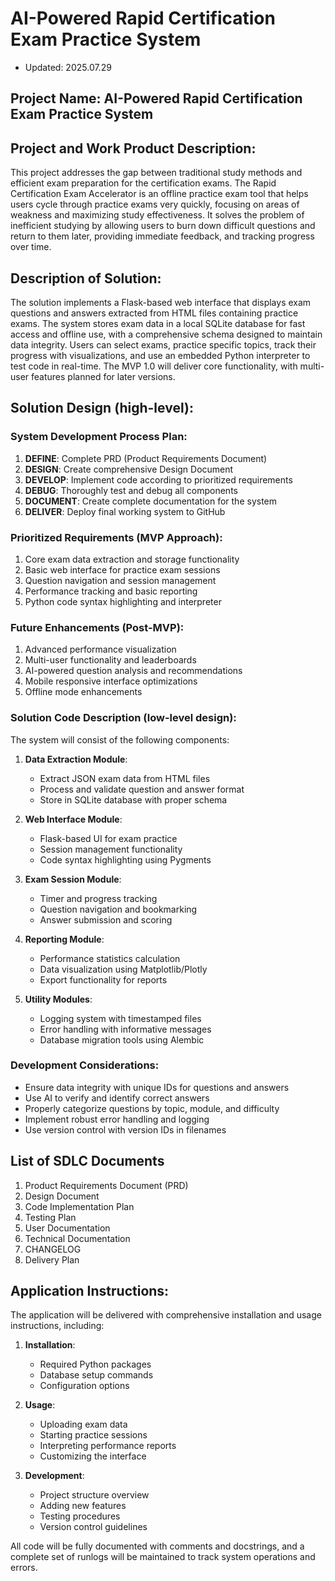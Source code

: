 # AI-Powered Rapid Certification Exam Practice System

- Updated: 2025.07.29

## Project Name: AI-Powered Rapid Certification Exam Practice System

## Project and Work Product Description:
This project addresses the gap between traditional study methods and efficient exam preparation for the certification exams. The Rapid Certification Exam Accelerator is an offline practice exam tool that helps users cycle through practice exams very quickly, focusing on areas of weakness and maximizing study effectiveness. It solves the problem of inefficient studying by allowing users to burn down difficult questions and return to them later, providing immediate feedback, and tracking progress over time.

## Description of Solution:
The solution implements a Flask-based web interface that displays exam questions and answers extracted from HTML files containing practice exams. The system stores exam data in a local SQLite database for fast access and offline use, with a comprehensive schema designed to maintain data integrity. Users can select exams, practice specific topics, track their progress with visualizations, and use an embedded Python interpreter to test code in real-time. The MVP 1.0 will deliver core functionality, with multi-user features planned for later versions.

## Solution Design (high-level):

### System Development Process Plan:
1. **DEFINE**: Complete PRD (Product Requirements Document)
2. **DESIGN**: Create comprehensive Design Document
3. **DEVELOP**: Implement code according to prioritized requirements
4. **DEBUG**: Thoroughly test and debug all components
5. **DOCUMENT**: Create complete documentation for the system
6. **DELIVER**: Deploy final working system to GitHub

### Prioritized Requirements (MVP Approach):
1. Core exam data extraction and storage functionality
2. Basic web interface for practice exam sessions
3. Question navigation and session management
4. Performance tracking and basic reporting
5. Python code syntax highlighting and interpreter

### Future Enhancements (Post-MVP):
1. Advanced performance visualization
2. Multi-user functionality and leaderboards
3. AI-powered question analysis and recommendations
4. Mobile responsive interface optimizations
5. Offline mode enhancements

### Solution Code Description (low-level design):
The system will consist of the following components:

1. **Data Extraction Module**:
   - Extract JSON exam data from HTML files
   - Process and validate question and answer format
   - Store in SQLite database with proper schema

2. **Web Interface Module**:
   - Flask-based UI for exam practice
   - Session management functionality
   - Code syntax highlighting using Pygments

3. **Exam Session Module**:
   - Timer and progress tracking
   - Question navigation and bookmarking
   - Answer submission and scoring

4. **Reporting Module**:
   - Performance statistics calculation
   - Data visualization using Matplotlib/Plotly
   - Export functionality for reports

5. **Utility Modules**:
   - Logging system with timestamped files
   - Error handling with informative messages
   - Database migration tools using Alembic

### Development Considerations:
- Ensure data integrity with unique IDs for questions and answers
- Use AI to verify and identify correct answers
- Properly categorize questions by topic, module, and difficulty
- Implement robust error handling and logging
- Use version control with version IDs in filenames

## List of SDLC Documents
1. Product Requirements Document (PRD)
2. Design Document
3. Code Implementation Plan
4. Testing Plan
5. User Documentation
6. Technical Documentation
7. CHANGELOG
8. Delivery Plan

## Application Instructions:
The application will be delivered with comprehensive installation and usage instructions, including:

1. **Installation**:
   - Required Python packages
   - Database setup commands
   - Configuration options

2. **Usage**:
   - Uploading exam data
   - Starting practice sessions
   - Interpreting performance reports
   - Customizing the interface

3. **Development**:
   - Project structure overview
   - Adding new features
   - Testing procedures
   - Version control guidelines

All code will be fully documented with comments and docstrings, and a complete set of runlogs will be maintained to track system operations and errors.
